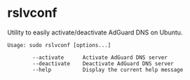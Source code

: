 # rslvconf

Utility to easily activate/deactivate AdGuard DNS on Ubuntu.

```
Usage: sudo rslvconf [options...]

        --activate      Activate AdGuard DNS server 
        --deactivate    Deactivate AdGuard DNS server 
        --help          Display the current help message
```
